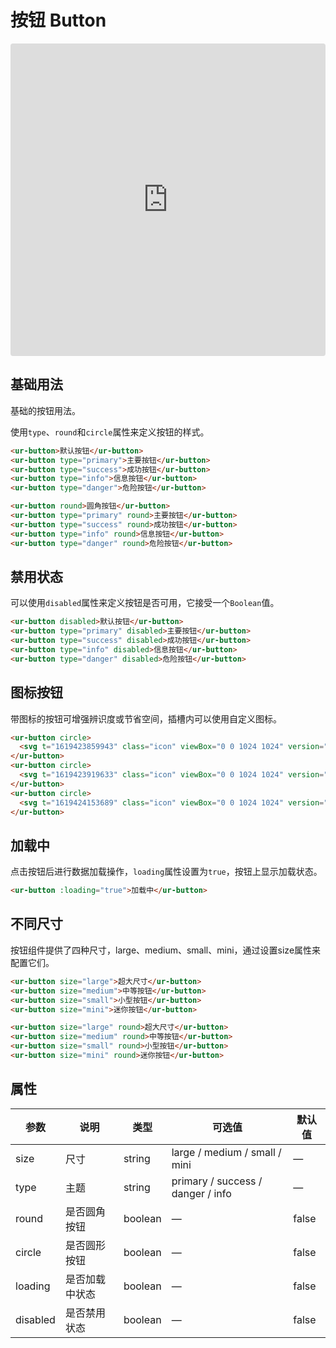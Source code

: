 # 按钮 Button

<iframe src="https://codesandbox.io/embed/ur-button-jlx6e?fontsize=14&hidenavigation=1&theme=dark"
     style="width:100%; height:500px; border:0; border-radius: 4px; overflow:hidden;"
     title="ur-button"
     allow="accelerometer; ambient-light-sensor; camera; encrypted-media; geolocation; gyroscope; hid; microphone; midi; payment; usb; vr; xr-spatial-tracking"
     sandbox="allow-forms allow-modals allow-popups allow-presentation allow-same-origin allow-scripts"
   ></iframe>

## 基础用法

基础的按钮用法。

使用`type`、`round`和`circle`属性来定义按钮的样式。

```html
<ur-button>默认按钮</ur-button>
<ur-button type="primary">主要按钮</ur-button>
<ur-button type="success">成功按钮</ur-button>
<ur-button type="info">信息按钮</ur-button>
<ur-button type="danger">危险按钮</ur-button>

<ur-button round>圆角按钮</ur-button>
<ur-button type="primary" round>主要按钮</ur-button>
<ur-button type="success" round>成功按钮</ur-button>
<ur-button type="info" round>信息按钮</ur-button>
<ur-button type="danger" round>危险按钮</ur-button>
```
## 禁用状态

可以使用`disabled`属性来定义按钮是否可用，它接受一个`Boolean`值。

```html
<ur-button disabled>默认按钮</ur-button>
<ur-button type="primary" disabled>主要按钮</ur-button>
<ur-button type="success" disabled>成功按钮</ur-button>
<ur-button type="info" disabled>信息按钮</ur-button>
<ur-button type="danger" disabled>危险按钮</ur-button>
```
## 图标按钮

带图标的按钮可增强辨识度或节省空间，插槽内可以使用自定义图标。

```html
<ur-button circle>
  <svg t="1619423859943" class="icon" viewBox="0 0 1024 1024" version="1.1" xmlns="http://www.w3.org/2000/svg" p-id="7273" width="20" height="20"><path d="M1004.79998 1004.799969c-25.599999 25.599999-63.999998 25.599999-89.599997 0l-198.399994-198.399994c-172.799995 127.999996-409.599987 121.599996-569.599982-25.599999-179.199994-166.399995-191.999994-460.799986-19.199999-639.99998 172.799995-179.199994 460.799986-185.599994 639.99998-6.4 159.999995 159.999995 172.799995 409.599987 38.399999 582.399982l198.399994 198.399994C1030.399979 940.799971 1030.399979 979.199969 1004.79998 1004.799969zM703.999989 262.399992c-127.999996-179.199994-390.399988-179.199994-518.399984 0-83.199997 108.799997-83.199997 268.799992 0 377.599988 127.999996 179.199994 390.399988 179.199994 518.399984 0C787.199987 524.799984 787.199987 371.199988 703.999989 262.399992z" p-id="7274" fill="#707070"></path></svg>
</ur-button>
<ur-button circle>
  <svg t="1619423919633" class="icon" viewBox="0 0 1024 1024" version="1.1" xmlns="http://www.w3.org/2000/svg" p-id="9794" width="20" height="20"><path d="M843.693959 293.609061 425.255869 712.056362 186.145026 472.947566 66.579883 592.504522 425.255869 951.165158 963.260126 413.174204Z" p-id="9795" fill="#707070"></path></svg>
</ur-button>
<ur-button circle>
  <svg t="1619424153689" class="icon" viewBox="0 0 1024 1024" version="1.1" xmlns="http://www.w3.org/2000/svg" p-id="2092" width="20" height="20"><path d="M73.808006 943.607018 73.808006 878.910531l0-64.696488 0-64.696488 97.040127 0 0 64.696488 679.270654 0 0-64.696488 97.04115 0 0 64.696488 0 64.696488 0 64.696488L73.808006 943.607018 73.808006 943.607018zM170.848133 361.363188l226.425939 3.298116L397.274072 70.248947l226.425939 0 0 291.218618 226.424916-0.097214L513.971911 717.180056 170.848133 361.363188 170.848133 361.363188z" p-id="2093" fill="#707070"></path></svg>
</ur-button>
```


## 加载中

点击按钮后进行数据加载操作，`loading`属性设置为`true`，按钮上显示加载状态。

```html
<ur-button :loading="true">加载中</ur-button>
```
## 不同尺寸

按钮组件提供了四种尺寸，large、medium、small、mini，通过设置size属性来配置它们。

```html
<ur-button size="large">超大尺寸</ur-button>
<ur-button size="medium">中等按钮</ur-button>
<ur-button size="small">小型按钮</ur-button>
<ur-button size="mini">迷你按钮</ur-button>

<ur-button size="large" round>超大尺寸</ur-button>
<ur-button size="medium" round>中等按钮</ur-button>
<ur-button size="small" round>小型按钮</ur-button>
<ur-button size="mini" round>迷你按钮</ur-button>
```
## 属性
| 参数      | 说明    | 类型      | 可选值       | 默认值   |
|---------- |-------- |---------- |-------------  |-------- |
| size     | 尺寸   | string  |   large / medium / small / mini |    —     |
| type     | 主题 | string    |   primary / success / danger / info |     —    |
| round     | 是否圆角按钮   | boolean    | — | false   |
| circle     | 是否圆形按钮   | boolean    | — | false   |
| loading     | 是否加载中状态   | boolean    | — | false   |
| disabled  | 是否禁用状态    | boolean   | —   | false   |